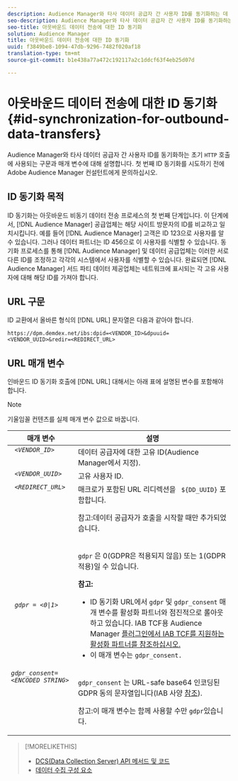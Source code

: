 ```yaml
---
description: Audience Manager와 타사 데이터 공급자 간 사용자 ID를 동기화하는 데 초기 HTTP 호출에 사용되는 구문과 매개 변수에 대해 설명합니다. 첫 번째 ID 동기화를 시도하기 전에 Adobe Audience Manager 컨설턴트에게 문의하십시오.
seo-description: Audience Manager와 타사 데이터 공급자 간 사용자 ID를 동기화하는 데 초기 HTTP 호출에 사용되는 구문과 매개 변수에 대해 설명합니다. 첫 번째 ID 동기화를 시도하기 전에 Adobe Audience Manager 컨설턴트에게 문의하십시오.
seo-title: 아웃바운드 데이터 전송에 대한 ID 동기화
solution: Audience Manager
title: 아웃바운드 데이터 전송에 대한 ID 동기화
uuid: f3849be8-1094-47db-9296-7482f020af18
translation-type: tm+mt
source-git-commit: b1e438a77a472c192117a2c1ddcf63f4eb25d07d

---
```



# 아웃바운드 데이터 전송에 대한 ID 동기화{#id-synchronization-for-outbound-data-transfers}

Audience Manager와 타사 데이터 공급자 간 사용자 ID를 동기화하는 초기 `HTTP` 호출에 사용되는 구문과 매개 변수에 대해 설명합니다. 첫 번째 ID 동기화를 시도하기 전에 Adobe Audience Manager 컨설턴트에게 문의하십시오.

<!-- c_id_sync_out.xml -->

## ID 동기화 목적

ID 동기화는 아웃바운드 비동기 데이터 전송 프로세스의 첫 번째 단계입니다. 이 단계에서, [!DNL Audience Manager] 공급업체는 해당 사이트 방문자의 ID를 비교하고 일치시킵니다. 예를 들어 [!DNL Audience Manager] 고객은 ID 123으로 사용자를 알 수 있습니다. 그러나 데이터 파트너는 ID 456으로 이 사용자를 식별할 수 있습니다. 동기화 프로세스를 통해 [!DNL Audience Manager] 및 데이터 공급업체는 이러한 서로 다른 ID를 조정하고 각각의 시스템에서 사용자를 식별할 수 있습니다. 완료되면 [!DNL Audience Manager] 서드 파티 데이터 제공업체는 네트워크에 표시되는 각 고유 사용자에 대해 해당 ID를 가져야 합니다.

## URL 구문

ID 교환에서 올바른 형식의 [!DNL URL] 문자열은 다음과 같아야 합니다.

```
https://dpm.demdex.net/ibs:dpid=<VENDOR_ID>&dpuuid=<VENDOR_UUID>&redir=<REDIRECT_URL>
```

## URL 매개 변수

인바운드 ID 동기화 호출에 [!DNL URL] 대해서는 아래 표에 설명된 변수를 포함해야 합니다.

>[!NOTE]
>
>기울임꼴 컨텐츠를 실제 매개 변수 값으로 바꿉니다.

<table id="table_EB9F4246E2A34ABB8ED06EA458EB186F"> 
 <thead> 
  <tr> 
   <th colname="col1" class="entry"> 매개 변수 </th> 
   <th colname="col2" class="entry"> 설명 </th> 
  </tr> 
 </thead>
 <tbody> 
  <tr valign="top"> 
   <td colname="col1"> <code> <i>&lt;VENDOR_ID&gt;</i> </code> </td> 
   <td colname="col2">데이터 공급자에 대한 고유 ID(Audience Manager에서 <span class="keyword"> 지정</span>). </td> 
  </tr> 
  <tr valign="top"> 
   <td colname="col1"> <code> <i>&lt;VENDOR_UUID&gt;</i> </code> </td> 
   <td colname="col2"> 고유 사용자 ID. </td> 
  </tr> 
  <tr valign="top"> 
   <td colname="col1"> <code> <i>&lt;REDIRECT_URL&gt;</i> </code> </td> 
   <td colname="col2">매크로가 포함된 URL 리디렉션을 <code> ${DD_UUID}</code> 포함합니다. <p><b></b> 참고:데이터 공급자가 호출을 시작할 때만 추가되었습니다. </p> </td> 
  </tr> 
    </tr> 
  <tr> 
   <td colname="col1"> <code> <i>gdpr = &lt;0|1&gt;</i> </code> </td> 
   <td colname="col2"> <p><code>gdpr</code> 은 0(GDPR은 적용되지 않음) 또는 1(GDPR 적용)일 수 있습니다.</p><p><b>참고:</b> <ul><li>ID 동기화 URL에서 <code>gdpr</code> 및 <code>gdpr_consent</code> 매개 변수를 활성화 파트너와 점진적으로 롤아웃하고 있습니다. IAB TCF용 Audience Manager <a href="../../overview/data-security-and-privacy/aam-iab-plugin.md#aam-activation-partners">플러그인에서 IAB TCF를 지원하는 활성화 파트너를 참조하십시오.</a></li><li>이 매개 변수는 <code>gdpr_consent.</code></li></ul></p></td>
  </tr> 
    </tr> 
  <tr valign="top"> 
   <td colname="col1"> <code><i>gdpr_consent=&lt;ENCODED STRING&gt;</i> </code> </td> 
   <td colname="col2"><p><code>gdpr_consent</code> 는 URL-safe base64 인코딩된 GDPR 동의 문자열입니다(IAB 사양 <a href="https://github.com/InteractiveAdvertisingBureau/GDPR-Transparency-and-Consent-Framework/blob/master/URL-based%20Consent%20Passing_%20Framework%20Guidance.md#specifications" format="http" scope="external"> 참조</a>).</p><p><b></b> 참고:이 매개 변수는 함께 사용할 수만 <code>gdpr</code>있습니다.</p> </td> 
  </tr> 
 </tbody> 
</table>

>[!MORELIKETHIS]
>
>* [DCS(Data Collection Server) API 메서드 및 코드](../../api/dcs-intro/dcs-event-calls/dcs-event-calls.md)
>* [데이터 수집 구성 요소](../../reference/system-components/components-data-collection.md)

